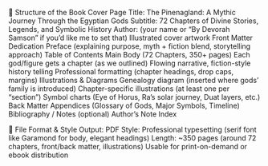 📖 Structure of the Book
Cover Page
Title: The Pinenagland: A Mythic Journey Through the Egyptian Gods
Subtitle: 72 Chapters of Divine Stories, Legends, and Symbolic History
Author: (your name or “By Devorah Samson” if you’d like me to set that)
Illustrated cover artwork
Front Matter
Dedication
Preface (explaining purpose, myth + fiction blend, storytelling approach)
Table of Contents
Main Body (72 Chapters, 350+ pages)
Each god/figure gets a chapter (as we outlined)
Flowing narrative, fiction-style history telling
Professional formatting (chapter headings, drop caps, margins)
Illustrations & Diagrams
Genealogy diagram (inserted where gods’ family is introduced)
Chapter-specific illustrations (at least one per “section”)
Symbol charts (Eye of Horus, Ra’s solar journey, Duat layers, etc.)
Back Matter
Appendices (Glossary of Gods, Major Symbols, Timeline)
Bibliography / Notes (optional)
Author’s Note
Index

📑 File Format & Style
Output: PDF
Style: Professional typesetting (serif font like Garamond for body, elegant headings)
Length: ~350 pages (around 72 chapters, front/back matter, illustrations)
Usable for print-on-demand or ebook distribution